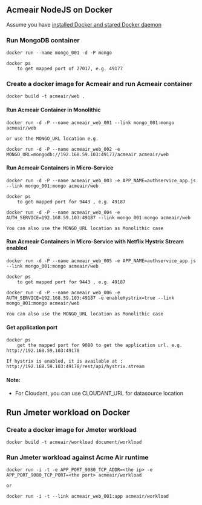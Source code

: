 ## Acmeair NodeJS on Docker 


Assume you have [installed Docker and stared Docker daemon](https://docs.docker.com/installation/)

### Run MongoDB container

	docker run --name mongo_001 -d -P mongo
	
	docker ps
		to get mapped port of 27017, e.g. 49177 

### Create a docker image for Acmeair and run Acmeair container

	docker build -t acmeair/web .
	

#### Run Acmeair Container in Monolithic

	docker run -d -P --name acmeair_web_001 --link mongo_001:mongo acmeair/web 
	
	or use the MONGO_URL location e.g.
	
	docker run -d -P --name acmeair_web_002 -e MONGO_URL=mongodb://192.168.59.103:49177/acmeair acmeair/web 
	
		
#### Run Acmeair Containers in Micro-Service

	docker run -d -P --name acmeair_web_003 -e APP_NAME=authservice_app.js --link mongo_001:mongo acmeair/web 
	
	docker ps
		to get mapped port for 9443 , e.g. 49187
		
	docker run -d -P --name acmeair_web_004 -e AUTH_SERVICE=192.168.59.103:49187 --link mongo_001:mongo acmeair/web 

	You can also use the MONGO_URL location as Monolithic case


#### Run Acmeair Containers in Micro-Service with Netflix Hystrix Stream enabled

	docker run -d -P --name acmeair_web_005 -e APP_NAME=authservice_app.js --link mongo_001:mongo acmeair/web 
	
	docker ps
		to get mapped port for 9443 , e.g. 49187
		
	docker run -d -P --name acmeair_web_006 -e AUTH_SERVICE=192.168.59.103:49187 -e enableHystrix=true --link mongo_001:mongo acmeair/web 
	
	You can also use the MONGO_URL location as Monolithic case
	

#### Get application port

	docker ps
		get the mapped port for 9080 to get the application url. e.g. http://192.168.59.103:49178

	If hystrix is enabled, it is available at : http://192.168.59.103:49178/rest/api/hystrix.stream

	
#### Note:

* For Cloudant, you can use CLOUDANT_URL for datasource location


## Run Jmeter workload on Docker 

### Create a docker image for Jmeter workload

	docker build -t acmeair/workload document/workload

### Run Jmeter workload against Acme Air runtime

	docker run -i -t -e APP_PORT_9080_TCP_ADDR=<the ip> -e APP_PORT_9080_TCP_PORT=<the port> acmeair/workload
	
	or
	
	docker run -i -t --link acmeair_web_001:app acmeair/workload
	
